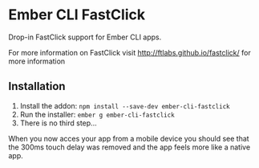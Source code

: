 # Ember CLI FastClick

Drop-in FastClick support for Ember CLI apps.

For more information on FastClick visit http://ftlabs.github.io/fastclick/ for more information

## Installation

1. Install the addon: `npm install --save-dev ember-cli-fastclick`
2. Run the installer: `ember g ember-cli-fastclick`
3. There is no third step...

When you now acces your app from a mobile device you should see that the 300ms
touch delay was removed and the app feels more like a native app.
